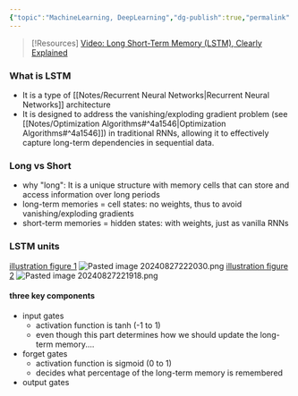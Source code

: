 ```yaml
---
{"topic":"MachineLearning, DeepLearning","dg-publish":true,"permalink":"/Notes/Long Short Term Memory/","dgPassFrontmatter":true,"noteIcon":""}
---
```


>[!Resources]
>[Video: Long Short-Term Memory (LSTM), Clearly Explained](https://youtu.be/YCzL96nL7j0?feature=shared)

### What is LSTM
- It is a type of [[Notes/Recurrent Neural Networks\|Recurrent Neural Networks]] architecture
- It is designed to address the vanishing/exploding gradient problem (see [[Notes/Optimization Algorithms#^4a1546\|Optimization Algorithms#^4a1546]]) in traditional RNNs, allowing it to effectively capture long-term dependencies in sequential data.


### Long vs Short
- why "long": It is a unique structure with memory cells that can store and access information over long periods
- long-term memories = cell states: no weights, thus to avoid vanishing/exploding gradients
- short-term memories = hidden states: with weights, just as vanilla RNNs

### LSTM units
[illustration figure 1](https://medium.com/analytics-vidhya/lstms-explained-a-complete-technically-accurate-conceptual-guide-with-keras-2a650327e8f2)
![Pasted image 20240827222030.png](/img/user/_assets/images/Pasted%20image%2020240827222030.png)
[illustration figure 2](https://youtu.be/YCzL96nL7j0?feature=shared)
![Pasted image 20240827221918.png](/img/user/_assets/images/Pasted%20image%2020240827221918.png)
#### three key components
- input gates
	- activation function is tanh (-1 to 1)
	- even though this part determines how we should update the long-term memory....
- forget gates 
	 - activation function is sigmoid (0 to 1)
	 - decides what percentage of the long-term memory is remembered
- output gates